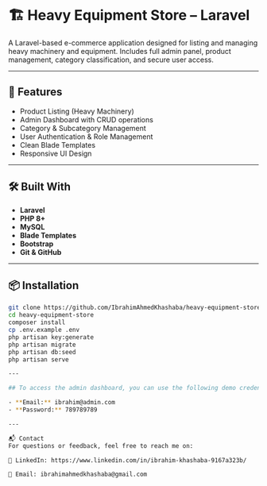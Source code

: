 # 🏗️ Heavy Equipment Store – Laravel

A Laravel-based e-commerce application designed for listing and managing heavy machinery and equipment. Includes full admin panel, product management, category classification, and secure user access.

---

## 🚀 Features

- Product Listing (Heavy Machinery)
- Admin Dashboard with CRUD operations
- Category & Subcategory Management
- User Authentication & Role Management
- Clean Blade Templates
- Responsive UI Design

---

## 🛠️ Built With

- **Laravel**
- **PHP 8+**
- **MySQL**
- **Blade Templates**
- **Bootstrap**
- **Git & GitHub**

---

## 📦 Installation

```bash
git clone https://github.com/IbrahimAhmedKhashaba/heavy-equipment-store.git
cd heavy-equipment-store
composer install
cp .env.example .env
php artisan key:generate
php artisan migrate
php artisan db:seed
php artisan serve

---

## To access the admin dashboard, you can use the following demo credentials:

- **Email:** ibrahim@admin.com  
- **Password:** 789789789

---

📬 Contact
For questions or feedback, feel free to reach me on:

💼 LinkedIn: https://www.linkedin.com/in/ibrahim-khashaba-9167a323b/

📧 Email: ibrahimahmedkhashaba@gmail.com

